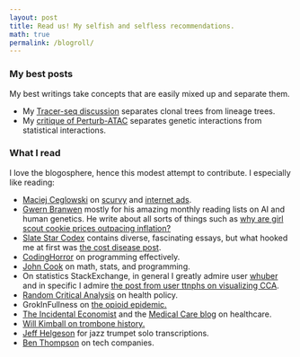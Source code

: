 ```yaml
---
layout: post
title: Read us! My selfish and selfless recommendations.
math: true
permalink: /blogroll/
---
```





### My best posts 

My best writings take concepts that are easily mixed up and separate them.

- My [Tracer-seq discussion](https://ekernf01.github.io/tracerseq_short/) separates clonal trees from lineage trees.
- My [critique of Perturb-ATAC](https://ekernf01.github.io/genetic_interactions/) separates genetic interactions from statistical interactions.

### What I read

I love the blogosphere, hence this modest attempt to contribute. I especially like reading:

- [Maciej Ceglowski](https://idlewords.com/about.htm) on [scurvy](https://idlewords.com/2010/03/scott_and_scurvy.htm) and [internet ads](https://idlewords.com/talks/what_happens_next_will_amaze_you.htm).
- [Gwern Branwen](https://www.gwern.net/) mostly for his amazing monthly reading lists on AI and human genetics. He write about all sorts of things such as [why are girl scout cookie prices outpacing inflation?](https://www.gwern.net/Girl-Scouts-and-good-governance)
- [Slate Star Codex](https://slatestarcodex.com) contains diverse, fascinating essays, but what hooked me at first was [the cost disease post](https://slatestarcodex.com/2017/02/09/considerations-on-cost-disease/).
- [CodingHorror](https://blog.codinghorror.com/) on programming effectively.
- [John Cook](https://www.johndcook.com/blog/) on math, stats, and programming.
- On statistics StackExchange, in general I greatly admire user [whuber](https://stats.stackexchange.com/users/919/whuber) and in specific I admire [the post from user ttnphs on visualizing CCA](https://stats.stackexchange.com/questions/65692/how-to-visualize-what-canonical-correlation-analysis-does-in-comparison-to-what/65817#65817).
- [Random Critical Analysis](https://randomcriticalanalysis.com/category/health-policy/) on health policy.
- GrokInFullness on [the opioid epidemic.](http://grokinfullness.blogspot.com/2017/09/debunking-standard-narrative-on-opioid.html)
- [The Incidental Economist](https://theincidentaleconomist.com/) and the [Medical Care blog](https://www.themedicalcareblog.com/) on healthcare.
- [Will Kimball on trombone history.](http://kimballtrombone.com/trombone-history-timeline/)
- [Jeff Helgeson](http://jeffhelgesen.blogspot.com/) for jazz trumpet solo transcriptions.
- [Ben Thompson](https://stratechery.com/2019/uber-questions/) on tech companies.

